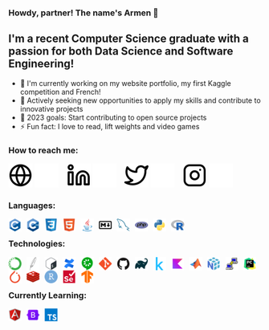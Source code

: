 ### Howdy, partner! The name's Armen 🤠

## I'm a recent Computer Science graduate with a passion for both Data Science and Software Engineering!
- 🌱 I'm currently working on my website portfolio, my first Kaggle competition and French! 
- 🔎 Actively seeking new opportunities to apply my skills and contribute to innovative projects
- 🥅 2023 goals: Start contributing to open source projects
- ⚡ Fun fact: I love to read, lift weights and video games

### How to reach me:

[![website](./img/globe-light.svg)](https://armengh.com#gh-light-mode-only)
[![website](./img/globe-dark.svg)](https://armengh.com#gh-dark-mode-only)
&nbsp;&nbsp;
[![website](./img/linkedin-light.svg)](https://www.linkedin.com/in/armen-haddad-321443111#gh-light-mode-only)
[![website](./img/linkedin-dark.svg)](https://www.linkedin.com/in/armen-haddad-321443111#gh-dark-mode-only)
&nbsp;&nbsp;
[![website](./img/twitter-light.svg)](https://twitter.com/HaddadArmen#gh-light-mode-only)
[![website](./img/twitter-dark.svg)](https://twitter.com/HaddadArmen#gh-dark-mode-only)
&nbsp;&nbsp;
[![website](./img/instagram-light.svg)](https://www.instagram.com/h_armen97#gh-light-mode-only)
[![website](./img/instagram-dark.svg)](https://www.instagram.com/h_armen97#gh-dark-mode-only)

### Languages:
[<img align="left" alt="C" width="26px" src="https://github.com/devicons/devicon/blob/v2.15.1/icons/c/c-original.svg" style="padding-right:10px;" />](#)
[<img align="left" alt="CPP" width="26px" src="https://github.com/devicons/devicon/blob/v2.15.1/icons/cplusplus/cplusplus-original.svg" style="padding-right:10px;" />](#)
[<img align="left" alt="CSS" width="26px" src="https://github.com/devicons/devicon/blob/v2.15.1/icons/css3/css3-original.svg" style="padding-right:10px;" />](#)
[<img align="left" alt="HTML" width="26px" src="https://github.com/devicons/devicon/blob/v2.15.1/icons/html5/html5-original.svg" style="padding-right:10px;" />](#)
[<img align="left" alt="Java" width="26px" src="https://github.com/devicons/devicon/blob/v2.15.1/icons/java/java-original.svg" style="padding-right:10px;" />](#)
[<img align="left" alt="Markdown" width="26px" media="(prefers-color-scheme: light)" src="https://github.com/devicons/devicon/blob/v2.15.1/icons/markdown/markdown-original.svg#gh-light-mode-only" style="padding-right:10px;" />](#) <!-- Dark Mode -->
[<img align="left" alt="MySQL" width="26px" src="https://github.com/devicons/devicon/blob/v2.15.1/icons/mysql/mysql-original.svg" style="padding-right:10px;" />](#)
[<img align="left" alt="PHP" width="26px" src="https://github.com/devicons/devicon/blob/v2.15.1/icons/php/php-original.svg" style="padding-right:10px;" />](#)
[<img align="left" alt="Python" width="26px" src="https://github.com/devicons/devicon/blob/v2.15.1/icons/python/python-original.svg" style="padding-right:10px;" />](#)
[<img align="left" alt="R" width="26px" src="https://github.com/devicons/devicon/blob/v2.15.1/icons/r/r-original.svg" style="padding-right:10px;" />](#)
&nbsp;

### Technologies:
[<img align="left" alt="Anaconda" width="26px" src="https://github.com/devicons/devicon/blob/v2.15.1/icons/anaconda/anaconda-original.svg" style="padding-right:10px;" />](#)
[<img align="left" alt="Apache" width="26px" src="https://github.com/devicons/devicon/blob/v2.15.1/icons/apache/apache-line.svg" style="padding-right:10px;" />](#) <!-- Dark Mode -->
[<img align="left" alt="Bash" width="26px" src="https://github.com/devicons/devicon/blob/v2.15.1/icons/bash/bash-original.svg" style="padding-right:10px;" />](#) <!-- Dark Mode -->
[<img align="left" alt="Confluence" width="26px" src="https://github.com/devicons/devicon/blob/v2.15.1/icons/confluence/confluence-original.svg" style="padding-right:10px;" />](#)
[<img align="left" alt="Cucumber" width="26px" src="https://github.com/devicons/devicon/blob/v2.15.1/icons/cucumber/cucumber-plain.svg" style="padding-right:10px;" />](#)
[<img align="left" alt="Git" width="26px" src="https://github.com/devicons/devicon/blob/v2.15.1/icons/git/git-original.svg" style="padding-right:10px;" />](#)
[<img align="left" alt="GitHub" width="26px" src="https://github.com/devicons/devicon/blob/v2.15.1/icons/github/github-original.svg" style="padding-right:10px;" />](#) <!-- Dark Mode -->
[<img align="left" alt="Gradle" width="26px" src="https://github.com/devicons/devicon/blob/v2.15.1/icons/gradle/gradle-plain.svg" style="padding-right:10px;" />](#)
<!-- IntelliJ -->
<!-- Jira -->
[<img align="left" alt="Kaggle" width="26px" src="https://github.com/devicons/devicon/blob/v2.15.1/icons/kaggle/kaggle-original.svg" style="padding-right:10px;" />](#)
[<img align="left" alt="Kotlin" width="26px" src="https://github.com/devicons/devicon/blob/v2.15.1/icons/kotlin/kotlin-original.svg" style="padding-right:10px;" />](#)
[<img align="left" alt="Matlab" width="26px" src="https://github.com/devicons/devicon/blob/v2.15.1/icons/matlab/matlab-original.svg" style="padding-right:10px;" />](#)
[<img align="left" alt="Numpy" width="26px" src="https://github.com/devicons/devicon/blob/v2.15.1/icons/numpy/numpy-original.svg" style="padding-right:10px;" />](#)
[<img align="left" alt="Putty" width="26px" src="https://github.com/devicons/devicon/blob/v2.15.1/icons/putty/putty-original.svg" style="padding-right:10px;" />](#)
[<img align="left" alt="PyCharm" width="26px" src="https://github.com/devicons/devicon/blob/v2.15.1/icons/pycharm/pycharm-original.svg" style="padding-right:10px;" />](#)
[<img align="left" alt="PyTorch" width="26px" src="https://github.com/devicons/devicon/blob/v2.15.1/icons/pytorch/pytorch-original.svg" style="padding-right:10px;" />](#)
[<img align="left" alt="Redis" width="26px" src="https://github.com/devicons/devicon/blob/v2.15.1/icons/redis/redis-original.svg" style="padding-right:10px;" />](#)
[<img align="left" alt="RStudio" width="26px" src="https://github.com/devicons/devicon/blob/v2.15.1/icons/rstudio/rstudio-original.svg" style="padding-right:10px;" />](#)
[<img align="left" alt="Selenium" width="26px" src="https://github.com/devicons/devicon/blob/v2.15.1/icons/selenium/selenium-original.svg" style="padding-right:10px;" />](#)
[<img align="left" alt="TensorFlow" width="26px" src="https://github.com/devicons/devicon/blob/v2.15.1/icons/tensorflow/tensorflow-original.svg" style="padding-right:10px;" />](#)&nbsp;

### Currently Learning:
[<img align="left" alt="Angular" width="26px" src="https://github.com/devicons/devicon/blob/v2.15.1/icons/angularjs/angularjs-original.svg" style="padding-right:10px;" />](#)
[<img align="left" alt="Bootstrap" width="26px" src="https://github.com/devicons/devicon/blob/v2.15.1/icons/bootstrap/bootstrap-original.svg" style="padding-right:10px;" />](#)
[<img align="left" alt="TypeScript" width="26px" src="https://github.com/devicons/devicon/blob/v2.15.1/icons/typescript/typescript-original.svg" style="padding-right:10px;" />](#)&nbsp;


[website]: www.armengh.com